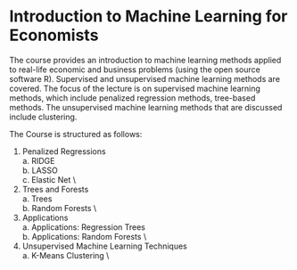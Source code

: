 # Introduction to Machine Learning for Economists

The course provides an introduction to machine learning methods applied to real-life economic and business problems (using the open source software R). 
Supervised and unsupervised machine learning methods are covered. 
The focus of the lecture is on supervised machine learning methods, which include penalized regression methods, tree-based methods. 
The unsupervised machine learning methods that are discussed include clustering.

The Course is structured as follows:
1. Penalized Regressions \
	a. RIDGE \
	b. LASSO \
	c. Elastic Net \
2. Trees and Forests \
	a. Trees \
	b. Random Forests \
3. Applications \
	a. Applications: Regression Trees \
	b. Applications: Random Forests \
4. Unsupervised Machine Learning Techniques\
	a. K-Means Clustering \
	
